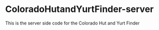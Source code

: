 # ColoradoHutandYurtFinder-server

This is the server side code for the Colorado Hut and Yurt Finder
